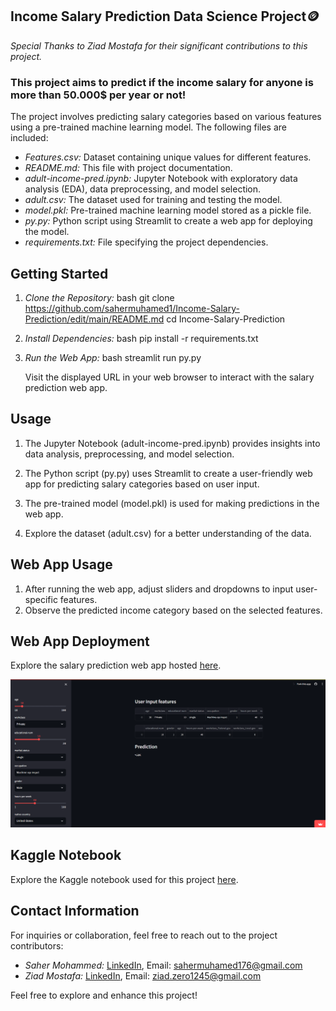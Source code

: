 ## Income Salary Prediction Data Science Project🪙

*Special Thanks to Ziad Mostafa for their significant contributions to this project.*

### This project aims to predict if the income salary for anyone is more than 50.000$ per year or not!

The project involves predicting salary categories based on various features using a pre-trained machine learning model. The following files are included:

- *Features.csv:* Dataset containing unique values for different features.
- *README.md:* This file with project documentation.
- *adult-income-pred.ipynb:* Jupyter Notebook with exploratory data analysis (EDA), data preprocessing, and model selection.
- *adult.csv:* The dataset used for training and testing the model.
- *model.pkl:* Pre-trained machine learning model stored as a pickle file.
- *py.py:* Python script using Streamlit to create a web app for deploying the model.
- *requirements.txt:* File specifying the project dependencies.

## Getting Started

1. *Clone the Repository:*
   bash
   git clone https://github.com/sahermuhamed1/Income-Salary-Prediction/edit/main/README.md
   cd Income-Salary-Prediction
   

2. *Install Dependencies:*
   bash
   pip install -r requirements.txt
   

3. *Run the Web App:*
   bash
   streamlit run py.py
   

   Visit the displayed URL in your web browser to interact with the salary prediction web app.

## Usage

1. The Jupyter Notebook (adult-income-pred.ipynb) provides insights into data analysis, preprocessing, and model selection.

2. The Python script (py.py) uses Streamlit to create a user-friendly web app for predicting salary categories based on user input.

3. The pre-trained model (model.pkl) is used for making predictions in the web app.

4. Explore the dataset (adult.csv) for a better understanding of the data.

## Web App Usage

1. After running the web app, adjust sliders and dropdowns to input user-specific features.
2. Observe the predicted income category based on the selected features.

## Web App Deployment

Explore the salary prediction web app hosted [here](https://income-salary-prediction-t9h2zfkaxjo8udwuvtmj6p.streamlit.app/). 

![Web App Preview](Image.png)

## Kaggle Notebook

Explore the Kaggle notebook used for this project [here](https://www.kaggle.com/code/nextmillionaire/income-salary-prediction-classification).

## Contact Information

For inquiries or collaboration, feel free to reach out to the project contributors:


- *Saher Mohammed:* [LinkedIn](https://www.linkedin.com/in/sahermuhamed/), Email: sahermuhamed176@gmail.com
- *Ziad Mostafa:* [LinkedIn](https://www.linkedin.com/in/ziadmostafa/), Email: ziad.zero1245@gmail.com

Feel free to explore and enhance this project!
